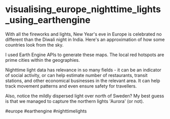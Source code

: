 # visualising_europe_nighttime_lights_using_earthengine

With all the fireworks and lights, New Year's eve in Europe is celebrated no different than the Diwali night in India. Here's an approximation of how some countries look from the sky.

I used Earth Engine APIs to generate these maps. The local red hotspots are prime cities within the geographies.

Nighttime light data has relevance in so many fields - it can be an indicator of social activity, or can help estimate number of restaurants, transit stations, and other economical businesses in the relevant area. It can help track movement patterns and even ensure safety for travellers.

Also, notice the mildly dispersed light over north of Sweden? My best guess is that we managed to capture the northern lights 'Aurora' (or not).

#europe #earthengine #nighttimelights
